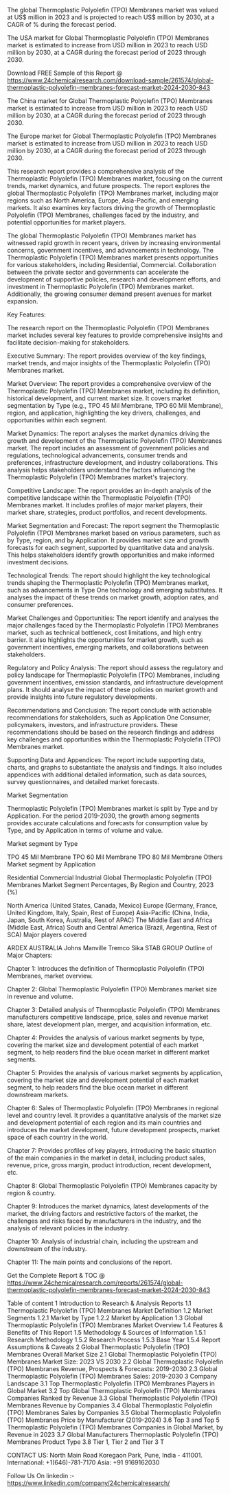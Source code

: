 The global Thermoplastic Polyolefin (TPO) Membranes market was valued at US$ million in 2023 and is projected to reach US$ million by 2030, at a CAGR of % during the forecast period.

The USA market for Global Thermoplastic Polyolefin (TPO) Membranes market is estimated to increase from USD million in 2023 to reach USD million by 2030, at a CAGR during the forecast period of 2023 through 2030.

Download FREE Sample of this Report @ https://www.24chemicalresearch.com/download-sample/261574/global-thermoplastic-polyolefin-membranes-forecast-market-2024-2030-843

The China market for Global Thermoplastic Polyolefin (TPO) Membranes market is estimated to increase from USD million in 2023 to reach USD million by 2030, at a CAGR during the forecast period of 2023 through 2030.

The Europe market for Global Thermoplastic Polyolefin (TPO) Membranes market is estimated to increase from USD million in 2023 to reach USD million by 2030, at a CAGR during the forecast period of 2023 through 2030.

This research report provides a comprehensive analysis of the Thermoplastic Polyolefin (TPO) Membranes market, focusing on the current trends, market dynamics, and future prospects. The report explores the global Thermoplastic Polyolefin (TPO) Membranes market, including major regions such as North America, Europe, Asia-Pacific, and emerging markets. It also examines key factors driving the growth of Thermoplastic Polyolefin (TPO) Membranes, challenges faced by the industry, and potential opportunities for market players.

The global Thermoplastic Polyolefin (TPO) Membranes market has witnessed rapid growth in recent years, driven by increasing environmental concerns, government incentives, and advancements in technology. The Thermoplastic Polyolefin (TPO) Membranes market presents opportunities for various stakeholders, including Residential, Commercial. Collaboration between the private sector and governments can accelerate the development of supportive policies, research and development efforts, and investment in Thermoplastic Polyolefin (TPO) Membranes market. Additionally, the growing consumer demand present avenues for market expansion.

Key Features:

The research report on the Thermoplastic Polyolefin (TPO) Membranes market includes several key features to provide comprehensive insights and facilitate decision-making for stakeholders.

Executive Summary: The report provides overview of the key findings, market trends, and major insights of the Thermoplastic Polyolefin (TPO) Membranes market.

Market Overview: The report provides a comprehensive overview of the Thermoplastic Polyolefin (TPO) Membranes market, including its definition, historical development, and current market size. It covers market segmentation by Type (e.g., TPO 45 Mil Membrane, TPO 60 Mil Membrane), region, and application, highlighting the key drivers, challenges, and opportunities within each segment.

Market Dynamics: The report analyses the market dynamics driving the growth and development of the Thermoplastic Polyolefin (TPO) Membranes market. The report includes an assessment of government policies and regulations, technological advancements, consumer trends and preferences, infrastructure development, and industry collaborations. This analysis helps stakeholders understand the factors influencing the Thermoplastic Polyolefin (TPO) Membranes market's trajectory.

Competitive Landscape: The report provides an in-depth analysis of the competitive landscape within the Thermoplastic Polyolefin (TPO) Membranes market. It includes profiles of major market players, their market share, strategies, product portfolios, and recent developments.

Market Segmentation and Forecast: The report segment the Thermoplastic Polyolefin (TPO) Membranes market based on various parameters, such as by Type, region, and by Application. It provides market size and growth forecasts for each segment, supported by quantitative data and analysis. This helps stakeholders identify growth opportunities and make informed investment decisions.

Technological Trends: The report should highlight the key technological trends shaping the Thermoplastic Polyolefin (TPO) Membranes market, such as advancements in Type One technology and emerging substitutes. It analyses the impact of these trends on market growth, adoption rates, and consumer preferences.

Market Challenges and Opportunities: The report identify and analyses the major challenges faced by the Thermoplastic Polyolefin (TPO) Membranes market, such as technical bottleneck, cost limitations, and high entry barrier. It also highlights the opportunities for market growth, such as government incentives, emerging markets, and collaborations between stakeholders.

Regulatory and Policy Analysis: The report should assess the regulatory and policy landscape for Thermoplastic Polyolefin (TPO) Membranes, including government incentives, emission standards, and infrastructure development plans. It should analyse the impact of these policies on market growth and provide insights into future regulatory developments.

Recommendations and Conclusion: The report conclude with actionable recommendations for stakeholders, such as Application One Consumer, policymakers, investors, and infrastructure providers. These recommendations should be based on the research findings and address key challenges and opportunities within the Thermoplastic Polyolefin (TPO) Membranes market.

Supporting Data and Appendices: The report include supporting data, charts, and graphs to substantiate the analysis and findings. It also includes appendices with additional detailed information, such as data sources, survey questionnaires, and detailed market forecasts.

Market Segmentation

Thermoplastic Polyolefin (TPO) Membranes market is split by Type and by Application. For the period 2019-2030, the growth among segments provides accurate calculations and forecasts for consumption value by Type, and by Application in terms of volume and value.

Market segment by Type

TPO 45 Mil Membrane
TPO 60 Mil Membrane
TPO 80 Mil Membrane
Others
Market segment by Application

Residential
Commercial
Industrial
Global Thermoplastic Polyolefin (TPO) Membranes Market Segment Percentages, By Region and Country, 2023 (%)

North America (United States, Canada, Mexico)
Europe (Germany, France, United Kingdom, Italy, Spain, Rest of Europe)
Asia-Pacific (China, India, Japan, South Korea, Australia, Rest of APAC)
The Middle East and Africa (Middle East, Africa)
South and Central America (Brazil, Argentina, Rest of SCA)
Major players covered

ARDEX AUSTRALIA
Johns Manville
Tremco
Sika
STAB GROUP
Outline of Major Chapters:

Chapter 1: Introduces the definition of Thermoplastic Polyolefin (TPO) Membranes, market overview.

Chapter 2: Global Thermoplastic Polyolefin (TPO) Membranes market size in revenue and volume.

Chapter 3: Detailed analysis of Thermoplastic Polyolefin (TPO) Membranes manufacturers competitive landscape, price, sales and revenue market share, latest development plan, merger, and acquisition information, etc.

Chapter 4: Provides the analysis of various market segments by type, covering the market size and development potential of each market segment, to help readers find the blue ocean market in different market segments.

Chapter 5: Provides the analysis of various market segments by application, covering the market size and development potential of each market segment, to help readers find the blue ocean market in different downstream markets.

Chapter 6: Sales of Thermoplastic Polyolefin (TPO) Membranes in regional level and country level. It provides a quantitative analysis of the market size and development potential of each region and its main countries and introduces the market development, future development prospects, market space of each country in the world.

Chapter 7: Provides profiles of key players, introducing the basic situation of the main companies in the market in detail, including product sales, revenue, price, gross margin, product introduction, recent development, etc.

Chapter 8: Global Thermoplastic Polyolefin (TPO) Membranes capacity by region & country.

Chapter 9: Introduces the market dynamics, latest developments of the market, the driving factors and restrictive factors of the market, the challenges and risks faced by manufacturers in the industry, and the analysis of relevant policies in the industry.

Chapter 10: Analysis of industrial chain, including the upstream and downstream of the industry.

Chapter 11: The main points and conclusions of the report.

Get the Complete Report & TOC @ https://www.24chemicalresearch.com/reports/261574/global-thermoplastic-polyolefin-membranes-forecast-market-2024-2030-843

Table of content
1 Introduction to Research & Analysis Reports
1.1 Thermoplastic Polyolefin (TPO) Membranes Market Definition
1.2 Market Segments
1.2.1 Market by Type
1.2.2 Market by Application
1.3 Global Thermoplastic Polyolefin (TPO) Membranes Market Overview
1.4 Features & Benefits of This Report
1.5 Methodology & Sources of Information
1.5.1 Research Methodology
1.5.2 Research Process
1.5.3 Base Year
1.5.4 Report Assumptions & Caveats
2 Global Thermoplastic Polyolefin (TPO) Membranes Overall Market Size
2.1 Global Thermoplastic Polyolefin (TPO) Membranes Market Size: 2023 VS 2030
2.2 Global Thermoplastic Polyolefin (TPO) Membranes Revenue, Prospects & Forecasts: 2019-2030
2.3 Global Thermoplastic Polyolefin (TPO) Membranes Sales: 2019-2030
3 Company Landscape
3.1 Top Thermoplastic Polyolefin (TPO) Membranes Players in Global Market
3.2 Top Global Thermoplastic Polyolefin (TPO) Membranes Companies Ranked by Revenue
3.3 Global Thermoplastic Polyolefin (TPO) Membranes Revenue by Companies
3.4 Global Thermoplastic Polyolefin (TPO) Membranes Sales by Companies
3.5 Global Thermoplastic Polyolefin (TPO) Membranes Price by Manufacturer (2019-2024)
3.6 Top 3 and Top 5 Thermoplastic Polyolefin (TPO) Membranes Companies in Global Market, by Revenue in 2023
3.7 Global Manufacturers Thermoplastic Polyolefin (TPO) Membranes Product Type
3.8 Tier 1, Tier 2 and Tier 3 T

CONTACT US:
North Main Road Koregaon Park, Pune, India - 411001.
International: +1(646)-781-7170
Asia: +91 9169162030

Follow Us On linkedin :- https://www.linkedin.com/company/24chemicalresearch/
